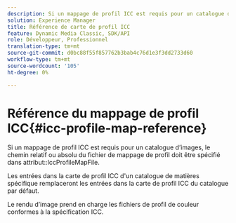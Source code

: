 ```yaml
---
description: Si un mappage de profil ICC est requis pour un catalogue d’images, le chemin relatif ou absolu du fichier de mappage de profil doit être spécifié dans l’attribut IccProfileMapFile.
solution: Experience Manager
title: Référence de carte de profil ICC
feature: Dynamic Media Classic, SDK/API
role: Développeur, Professionnel
translation-type: tm+mt
source-git-commit: d0bc88f55f857762b3bab4c76d1e3f3dd2733d60
workflow-type: tm+mt
source-wordcount: '105'
ht-degree: 0%

---
```



# Référence du mappage de profil ICC{#icc-profile-map-reference}

Si un mappage de profil ICC est requis pour un catalogue d’images, le chemin relatif ou absolu du fichier de mappage de profil doit être spécifié dans attribut::IccProfileMapFile.

Les entrées dans la carte de profil ICC d&#39;un catalogue de matières spécifique remplaceront les entrées dans la carte de profil ICC du catalogue par défaut.

Le rendu d’image prend en charge les fichiers de profil de couleur conformes à la spécification ICC.
